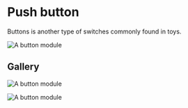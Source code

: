# Push button

Buttons is another type of switches commonly found in toys.

![A button module]({{site.baseurl}}/assets/modules/button-recycled.jpg)

## Gallery

![A button module]({{site.baseurl}}/assets/modules/button-foot-pedal.jpg)

![A button module]({{site.baseurl}}/assets/modules/button-guitar-hero.jpg)

